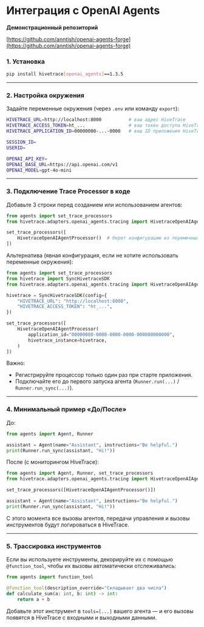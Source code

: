 # Интеграция с OpenAI Agents

**Демонстрационный репозиторий**

[https://github.com/anntish/openai-agents-forge](https://github.com/anntish/openai-agents-forge)

### 1. Установка

```bash
pip install hivetrace[openai_agents]==1.3.5
```

---

### 2. Настройка окружения

Задайте переменные окружения (через `.env` или команду `export`):

```bash
HIVETRACE_URL=http://localhost:8000          # ваш адрес HiveTrace
HIVETRACE_ACCESS_TOKEN=ht_...                # ваш токен доступа HiveTrace
HIVETRACE_APPLICATION_ID=00000000-...-0000   # ваш ID приложения HiveTrace

SESSION_ID=
USERID=

OPENAI_API_KEY=
OPENAI_BASE_URL=https://api.openai.com/v1
OPENAI_MODEL=gpt-4o-mini
```

---

### 3. Подключение Trace Processor в коде

Добавьте 3 строки перед созданием или использованием агентов:

```python
from agents import set_trace_processors
from hivetrace.adapters.openai_agents.tracing import HivetraceOpenAIAgentProcessor

set_trace_processors([
    HivetraceOpenAIAgentProcessor()  # берет конфигурацию из переменных окружения
])
```

Альтернатива (явная конфигурация, если не хотите использовать переменные окружения):

```python
from agents import set_trace_processors
from hivetrace import SyncHivetraceSDK
from hivetrace.adapters.openai_agents.tracing import HivetraceOpenAIAgentProcessor

hivetrace = SyncHivetraceSDK(config={
    "HIVETRACE_URL": "http://localhost:8000",
    "HIVETRACE_ACCESS_TOKEN": "ht_...",
})

set_trace_processors([
    HivetraceOpenAIAgentProcessor(
        application_id="00000000-0000-0000-0000-000000000000",
        hivetrace_instance=hivetrace,
    )
])
```

Важно:

* Регистрируйте процессор только один раз при старте приложения.
* Подключайте его до первого запуска агента (`Runner.run(...)` / `Runner.run_sync(...)`).

---

### 4. Минимальный пример «До/После»

До:

```python
from agents import Agent, Runner

assistant = Agent(name="Assistant", instructions="Be helpful.")
print(Runner.run_sync(assistant, "Hi!"))
```

После (с мониторингом HiveTrace):

```python
from agents import Agent, Runner, set_trace_processors
from hivetrace.adapters.openai_agents.tracing import HivetraceOpenAIAgentProcessor

set_trace_processors([HivetraceOpenAIAgentProcessor()])

assistant = Agent(name="Assistant", instructions="Be helpful.")
print(Runner.run_sync(assistant, "Hi!"))
```

С этого момента все вызовы агентов, передачи управления и вызовы инструментов будут логироваться в HiveTrace.

---

### 5. Трассировка инструментов

Если вы используете инструменты, декорируйте их с помощью `@function_tool`, чтобы их вызовы автоматически отслеживались:

```python
from agents import function_tool

@function_tool(description_override="Складывает два числа")
def calculate_sum(a: int, b: int) -> int:
    return a + b
```

Добавьте этот инструмент в `tools=[...]` вашего агента — и его вызовы появятся в HiveTrace с входными и выходными данными.
